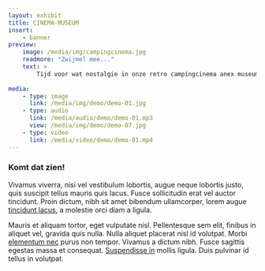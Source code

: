 ```yaml
---
layout: exhibit
title: CINEMA-MUSEUM 
insert:
    - banner
preview: 
    image: /media/img/campingcinema.jpg
    readmore: "Zwijmel mee..."
    text: >
        Tijd voor wat nostalgie in onze retro campingcinema anex museum.
        
media:
    - type: image
      link: /media/img/demo/demo-01.jpg
    - type: audio
      link: /media/audio/demo/demo-01.mp3
      view: /media/img/demo/demo-07.jpg
    - type: video
      link: /media/video/demo/demo-01.mp4
---
```


### Komt dat zien!

Vivamus viverra, nisi vel vestibulum lobortis, augue neque lobortis justo, quis suscipit tellus mauris quis lacus. Fusce sollicitudin erat vel auctor tincidunt. Proin dictum, nibh sit amet bibendum ullamcorper, lorem augue [tincidunt lacus](#mx-1), a molestie orci diam a ligula. 

Mauris et aliquam tortor, eget vulputate nisl. Pellentesque sem elit, finibus in aliquet vel, gravida quis nulla. Nulla aliquet placerat nisl id volutpat. Morbi [elementum nec](#mx-2) purus non tempor. Vivamus a dictum nibh. Fusce sagittis egestas massa et consequat. [Suspendisse in](#mx-3) mollis ligula. Duis pulvinar id tellus in volutpat.

